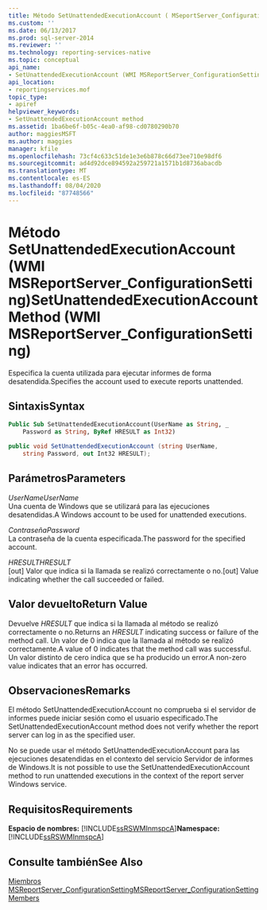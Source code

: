 ```yaml
---
title: Método SetUnattendedExecutionAccount ( MSeportServer_ConfigurationSetting de WMI) | Microsoft Docs
ms.custom: ''
ms.date: 06/13/2017
ms.prod: sql-server-2014
ms.reviewer: ''
ms.technology: reporting-services-native
ms.topic: conceptual
api_name:
- SetUnattendedExecutionAccount (WMI MSReportServer_ConfigurationSetting Class)
api_location:
- reportingservices.mof
topic_type:
- apiref
helpviewer_keywords:
- SetUnattendedExecutionAccount method
ms.assetid: 1ba6be6f-b05c-4ea0-af98-cd0780290b70
author: maggiesMSFT
ms.author: maggies
manager: kfile
ms.openlocfilehash: 73cf4c633c51de1e3e6b878c66d73ee710e98df6
ms.sourcegitcommit: ad4d92dce894592a259721a1571b1d8736abacdb
ms.translationtype: MT
ms.contentlocale: es-ES
ms.lasthandoff: 08/04/2020
ms.locfileid: "87748566"
---
```

# <a name="setunattendedexecutionaccount-method-wmi-msreportserver_configurationsetting"></a><span data-ttu-id="0f576-102">Método SetUnattendedExecutionAccount (WMI MSReportServer_ConfigurationSetting)</span><span class="sxs-lookup"><span data-stu-id="0f576-102">SetUnattendedExecutionAccount Method (WMI MSReportServer_ConfigurationSetting)</span></span>
  <span data-ttu-id="0f576-103">Especifica la cuenta utilizada para ejecutar informes de forma desatendida.</span><span class="sxs-lookup"><span data-stu-id="0f576-103">Specifies the account used to execute reports unattended.</span></span>  
  
## <a name="syntax"></a><span data-ttu-id="0f576-104">Sintaxis</span><span class="sxs-lookup"><span data-stu-id="0f576-104">Syntax</span></span>  
  
```vb  
Public Sub SetUnattendedExecutionAccount(UserName as String, _  
    Password as String, ByRef HRESULT as Int32)  
```  
  
```csharp  
public void SetUnattendedExecutionAccount (string UserName,   
    string Password, out Int32 HRESULT);  
```  
  
## <a name="parameters"></a><span data-ttu-id="0f576-105">Parámetros</span><span class="sxs-lookup"><span data-stu-id="0f576-105">Parameters</span></span>  
 <span data-ttu-id="0f576-106">*UserName*</span><span class="sxs-lookup"><span data-stu-id="0f576-106">*UserName*</span></span>  
 <span data-ttu-id="0f576-107">Una cuenta de Windows que se utilizará para las ejecuciones desatendidas.</span><span class="sxs-lookup"><span data-stu-id="0f576-107">A Windows account to be used for unattended executions.</span></span>  
  
 <span data-ttu-id="0f576-108">*Contraseña*</span><span class="sxs-lookup"><span data-stu-id="0f576-108">*Password*</span></span>  
 <span data-ttu-id="0f576-109">La contraseña de la cuenta especificada.</span><span class="sxs-lookup"><span data-stu-id="0f576-109">The password for the specified account.</span></span>  
  
 <span data-ttu-id="0f576-110">*HRESULT*</span><span class="sxs-lookup"><span data-stu-id="0f576-110">*HRESULT*</span></span>  
 <span data-ttu-id="0f576-111">[out] Valor que indica si la llamada se realizó correctamente o no.</span><span class="sxs-lookup"><span data-stu-id="0f576-111">[out] Value indicating whether the call succeeded or failed.</span></span>  
  
## <a name="return-value"></a><span data-ttu-id="0f576-112">Valor devuelto</span><span class="sxs-lookup"><span data-stu-id="0f576-112">Return Value</span></span>  
 <span data-ttu-id="0f576-113">Devuelve *HRESULT* que indica si la llamada al método se realizó correctamente o no.</span><span class="sxs-lookup"><span data-stu-id="0f576-113">Returns an *HRESULT* indicating success or failure of the method call.</span></span> <span data-ttu-id="0f576-114">Un valor de 0 indica que la llamada al método se realizó correctamente.</span><span class="sxs-lookup"><span data-stu-id="0f576-114">A value of 0 indicates that the method call was successful.</span></span> <span data-ttu-id="0f576-115">Un valor distinto de cero indica que se ha producido un error.</span><span class="sxs-lookup"><span data-stu-id="0f576-115">A non-zero value indicates that an error has occurred.</span></span>  
  
## <a name="remarks"></a><span data-ttu-id="0f576-116">Observaciones</span><span class="sxs-lookup"><span data-stu-id="0f576-116">Remarks</span></span>  
 <span data-ttu-id="0f576-117">El método SetUnattendedExecutionAccount no comprueba si el servidor de informes puede iniciar sesión como el usuario especificado.</span><span class="sxs-lookup"><span data-stu-id="0f576-117">The SetUnattendedExecutionAccount method does not verify whether the report server can log in as the specified user.</span></span>  
  
 <span data-ttu-id="0f576-118">No se puede usar el método SetUnattendedExecutionAccount para las ejecuciones desatendidas en el contexto del servicio Servidor de informes de Windows.</span><span class="sxs-lookup"><span data-stu-id="0f576-118">It is not possible to use the SetUnattendedExecutionAccount method to run unattended executions in the context of the report server Windows service.</span></span>  
  
## <a name="requirements"></a><span data-ttu-id="0f576-119">Requisitos</span><span class="sxs-lookup"><span data-stu-id="0f576-119">Requirements</span></span>  
 <span data-ttu-id="0f576-120">**Espacio de nombres:** [!INCLUDE[ssRSWMInmspcA](../../includes/ssrswminmspca-md.md)]</span><span class="sxs-lookup"><span data-stu-id="0f576-120">**Namespace:** [!INCLUDE[ssRSWMInmspcA](../../includes/ssrswminmspca-md.md)]</span></span>  
  
## <a name="see-also"></a><span data-ttu-id="0f576-121">Consulte también</span><span class="sxs-lookup"><span data-stu-id="0f576-121">See Also</span></span>  
 [<span data-ttu-id="0f576-122">Miembros MSReportServer_ConfigurationSetting</span><span class="sxs-lookup"><span data-stu-id="0f576-122">MSReportServer_ConfigurationSetting Members</span></span>](msreportserver-configurationsetting-members.md)  
  
  
